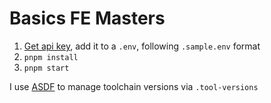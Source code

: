 # Basics FE Masters

1. [Get api key](https://platform.openai.com/api-keys), add it to a `.env`, following `.sample.env` format
2. `pnpm install`
3. `pnpm start`

I use [ASDF](https://asdf-vm.com/) to manage toolchain versions via `.tool-versions`
